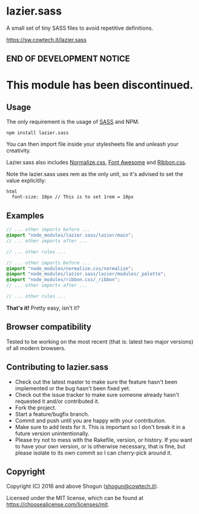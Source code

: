# lazier.sass

A small set of tiny SASS files to avoid repetitive definitions.

https://sw.cowtech.it/lazier.sass

## END OF DEVELOPMENT NOTICE

# This module has been discontinued.

## Usage

The only requirement is the usage of [SASS](http://sass-lang.com/) and NPM.

```
npm install lazier.sass
```

You can then import file inside your stylesheets file and unleash your creativity.

Lazier.sass also includes [Normalize.css](https://necolas.github.io/normalize.css/), [Font Awesome](http://fontawesome.io/) and [Ribbon.css](https://sw.cowtech.it/ribbon.css).

Note the lazier.sass uses rem as the only unit, so it's advised to set the value explicitily:

```
html
  font-size: 10px // This is to set 1rem = 10px
```

## Examples

```scss
// ... other imports before ...
@import "node_modules/lazier.sass/lazier/main";
// ... other imports after ...

// ... other rules ...
```

```scss
// ... other imports before ...
@import "node_modules/normalize.css/normalize";
@import "node_modules/lazier.sass/lazier/modules/_palette";
@import "node_modules/ribbon.css/_ribbon";
// ... other imports after ...

// ... other rules ...
```

**That's it!** Pretty easy, isn't it?

## Browser compatibility

Tested to be working on the most recent (that is: latest two major versions) of all modern browsers.

## Contributing to lazier.sass

- Check out the latest master to make sure the feature hasn't been implemented or the bug hasn't been fixed yet.
- Check out the issue tracker to make sure someone already hasn't requested it and/or contributed it.
- Fork the project.
- Start a feature/bugfix branch.
- Commit and push until you are happy with your contribution.
- Make sure to add tests for it. This is important so I don't break it in a future version unintentionally.
- Please try not to mess with the Rakefile, version, or history. If you want to have your own version, or is otherwise necessary, that is fine, but please isolate to its own commit so I can cherry-pick around it.

## Copyright

Copyright (C) 2016 and above Shogun (shogun@cowtech.it).

Licensed under the MIT license, which can be found at https://choosealicense.com/licenses/mit.
